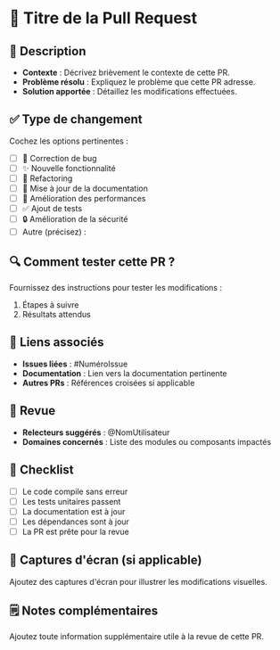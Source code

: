# 📝 Titre de la Pull Request

## 📌 Description

- **Contexte** : Décrivez brièvement le contexte de cette PR.
- **Problème résolu** : Expliquez le problème que cette PR adresse.
- **Solution apportée** : Détaillez les modifications effectuées.

## ✅ Type de changement

Cochez les options pertinentes :

- [ ] 🐛 Correction de bug
- [ ] ✨ Nouvelle fonctionnalité
- [ ] 🔧 Refactoring
- [ ] 📝 Mise à jour de la documentation
- [ ] 🚀 Amélioration des performances
- [ ] ✅ Ajout de tests
- [ ] 🔒 Amélioration de la sécurité
- [ ] Autre (précisez) :

## 🔍 Comment tester cette PR ?

Fournissez des instructions pour tester les modifications :

1. Étapes à suivre
2. Résultats attendus

## 📎 Liens associés

- **Issues liées** : #NuméroIssue
- **Documentation** : Lien vers la documentation pertinente
- **Autres PRs** : Références croisées si applicable

## 👥 Revue

- **Relecteurs suggérés** : @NomUtilisateur
- **Domaines concernés** : Liste des modules ou composants impactés

## 🧪 Checklist

- [ ] Le code compile sans erreur
- [ ] Les tests unitaires passent
- [ ] La documentation est à jour
- [ ] Les dépendances sont à jour
- [ ] La PR est prête pour la revue

## 📸 Captures d'écran (si applicable)

Ajoutez des captures d'écran pour illustrer les modifications visuelles.

## 🗒️ Notes complémentaires

Ajoutez toute information supplémentaire utile à la revue de cette PR.
